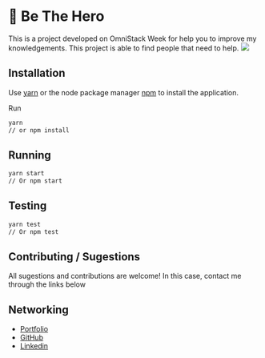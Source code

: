 # :newspaper: Be The Hero
  
This is a project developed on OmniStack Week for help you to improve my knowledgements. This project is able to find people that need to help.
 ![](https://i.imgur.com/OaNPY54.png)

## Installation

Use [yarn](https://classic.yarnpkg.com/pt-BR/docs/install/#debian-stable) or the node package manager [npm](https://www.npmjs.com/get-npm) to install the application.

Run
```bash
yarn
// or npm install
```

## Running

```bash
yarn start
// Or npm start
```

## Testing

```bash
yarn test
// Or npm test
```

## Contributing / Sugestions
All sugestions and contributions are welcome! In this case, contact me through the links below

## Networking
- [Portfolio](https://moesiomarcelino.com)
- [GitHub](https://github.com/MoesioMarcelino)
- [Linkedin](https://br.linkedin.com/in/mo%C3%A9sio-marcelino-2348a5152)
